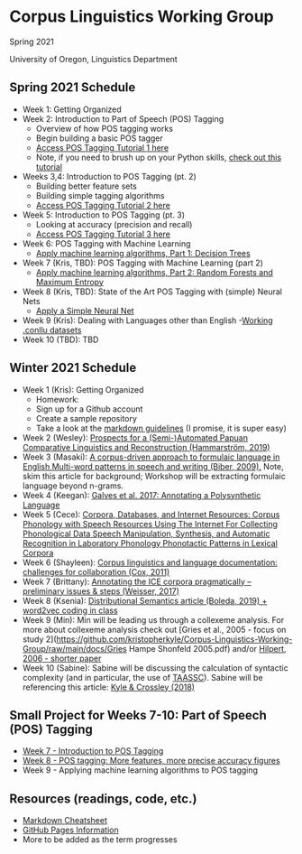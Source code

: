 # Corpus Linguistics Working Group
Spring 2021

University of Oregon, Linguistics Department

## Spring 2021 Schedule
- Week 1: Getting Organized
- Week 2: Introduction to Part of Speech (POS) Tagging
	- Overview of how POS tagging works
	- Begin building a basic POS tagger
	- [Access POS Tagging Tutorial 1 here](pos_tagging_1.md)
	- Note, if you need to brush up on your Python skills, [check out this tutorial](https://kristopherkyle.github.io/corpus-analysis-python/py_index.html)
- Weeks 3,4: Introduction to POS Tagging (pt. 2)
	- Building better feature sets
	- Building simple tagging algorithms
	- [Access POS Tagging Tutorial 2 here](pos_tagging_2.md)
- Week 5: Introduction to POS Tagging (pt. 3)
	- Looking at accuracy (precision and recall)
	- [Access POS Tagging Tutorial 3 here](pos_tagging_3.md)
- Week 6: POS Tagging with Machine Learning
	- [Apply machine learning algorithms, Part 1: Decision Trees](pos_tagging_4.md)
- Week 7 (Kris, TBD): POS Tagging with Machine Learning (part 2)
	- [Apply machine learning algorithms, Part 2: Random Forests and Maximum Entropy](pos_tagging_5.md)
- Week 8 (Kris, TBD): State of the Art POS Tagging with (simple) Neural Nets
	- [Apply a Simple Neural Net](pos_tagging_6.md)
- Week 9 (Kris): Dealing with Languages other than English
	-[Working .conllu datasets](pos_tagging_7.md)
- Week 10 (TBD): TBD





## Winter 2021 Schedule
- Week 1 (Kris): Getting Organized
	- Homework:
	- Sign up for a Github account
	- Create a sample repository
	- Take a look at the [markdown guidelines](https://www.markdownguide.org/getting-started/) (I promise, it is super easy)
- Week 2 (Wesley): [Prospects for a (Semi-)Automated Papuan Comparative Linguistics and Reconstruction (Hammarström, 2019)](https://github.com/kristopherkyle/Corpus-Linguistics-Working-Group/raw/main/docs/Hammarstr%C3%B6m_2019.pdf)
- Week 3 (Masaki): [A corpus-driven approach to formulaic language in English
Multi-word patterns in speech and writing (Biber, 2009).](https://www.jbe-platform.com/content/journals/10.1075/ijcl.14.3.08bib) Note, skim this article for background; Workshop will be extracting formulaic language beyond n-grams.
- Week 4 (Keegan): [Galves et al. 2017: Annotating a Polysynthetic Language](https://github.com/kristopherkyle/Corpus-Linguistics-Working-Group/raw/main/docs/Galves_et_al_2017.pdf)
- Week 5 (Cece): [Corpora, Databases, and Internet Resources: Corpus Phonology with Speech Resources Using The Internet For Collecting Phonological Data Speech Manipulation, Synthesis, and Automatic Recognition in Laboratory Phonology Phonotactic Patterns in Lexical Corpora](https://github.com/kristopherkyle/Corpus-Linguistics-Working-Group/raw/main/docs/ColeHasegawa-Johnson_Handbook_Laboratory_Phonology_Ch19.pdf)
- Week 6 (Shayleen): [Corpus linguistics and language documentation: challenges for collaboration (Cox, 2011)](https://github.com/kristopherkyle/Corpus-Linguistics-Working-Group/raw/main/docs/Cox_2011.pdf)
- Week 7 (Brittany): [Annotating the ICE corpora pragmatically –
preliminary issues & steps (Weisser, 2017)](https://github.com/kristopherkyle/Corpus-Linguistics-Working-Group/raw/main/docs/ICE_corpus_pragmatics.pdf)
- Week 8 (Ksenia): [Distributional Semantics article (Boleda, 2019) + word2vec coding in class](https://github.com/kristopherkyle/Corpus-Linguistics-Working-Group/raw/main/docs/Boleda_2019_word2vec.pdf)
- Week 9 (Min): Min will be leading us through a collexeme analysis. For more about collexeme analysis check out [Gries et al., 2005 - focus on study 2](https://github.com/kristopherkyle/Corpus-Linguistics-Working-Group/raw/main/docs/Gries Hampe Shonfeld 2005.pdf) and/or [Hilpert, 2006 - shorter paper](https://github.com/kristopherkyle/Corpus-Linguistics-Working-Group/raw/main/docs/Hilpert_2006_DCCA.pdf)
- Week 10 (Sabine): Sabine will be discussing the calculation of syntactic complexity (and in particular, the use of [TAASSC](https://www.linguisticanalysistools.org/taassc.html)). Sabine will be referencing this article: [Kyle & Crossley (2018)](https://github.com/kristopherkyle/Corpus-Linguistics-Working-Group/raw/main/docs/Kyle_Crossley_2018_CX.pdf)

## Small Project for Weeks 7-10: Part of Speech (POS) Tagging
- [Week 7 - Introduction to POS Tagging](pos_tagging_1.md)
- [Week 8 - POS tagging: More features, more precise accuracy figures](pos_tagging_2.md)
- Week 9 - Applying machine learning algorithms to POS tagging

## Resources (readings, code, etc.)
- [Markdown Cheatsheet](https://www.markdownguide.org/cheat-sheet/)
- [GitHub Pages Information](https://pages.github.com/)
- More to be added as the term progresses
